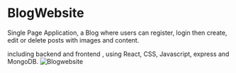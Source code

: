 # BlogWebsite
Single Page Application, a Blog where users can register, login then create, edit or delete posts with images and content.

including backend and frontend , using React, CSS, Javascript, express and MongoDB.
![Blogwebsite](https://github.com/Goleo87/BlogWebsite/assets/143517073/65ec1096-ee44-4685-b24c-3f04adea4259)
